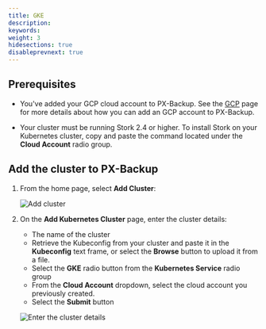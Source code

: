 ```yaml
---
title: GKE
description:
keywords:
weight: 3
hidesections: true
disableprevnext: true
---
```


## Prerequisites

* You've added your GCP cloud account to PX-Backup. See the [GCP](/use-px-backup/credentials/gcp/) page for more details about how you can add an GCP account to PX-Backup.

* Your cluster must be running Stork 2.4 or higher. To install Stork on your Kubernetes cluster, copy and paste the command located under the **Cloud Account** radio group.

## Add the cluster to PX-Backup

1. From the home page, select **Add Cluster**:

    ![Add cluster](/img/add-cluster.png)

2. On the **Add Kubernetes Cluster** page, enter the cluster details:
    * The name of the cluster
    * Retrieve the Kubeconfig from your cluster and paste it in the **Kubeconfig** text frame, or select the **Browse** button to upload it from a file.
    * Select the **GKE** radio button from the **Kubernetes Service** radio group
    * From the **Cloud Account** dropdown, select the cloud account you previously created.
    * Select the **Submit** button

    ![Enter the cluster details](/img/enter-gcp-gke-cluster-details.png)


<!-- Modify the node security settings, Create a cluster role with compute engine read/write access.

When creating your cluster on GKE:

1. Under **NODE POOLS** > **Node security**, select a service account; the Compute Engine default service account is sufficient.
2. Under **Access scopes** within the **Node security** page, select the **Set access for each API** option. Under the **Compute Engine** dropdown, select **Read Write**

Once the cluster has deployed:
2. Get the service account key associated with your cluster:
    1. get this from GCP dashboard: **IAM & Admin** > **IAM** > **Service Accounts** > **Actions...** > **Create Key** > JSON key type
    download the JSON key
    -->

